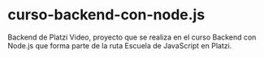 # curso-backend-con-node.js
Backend de Platzi Video, proyecto que se realiza en el curso Backend con Node.js que forma parte de la ruta Escuela de JavaScript en Platzi.
